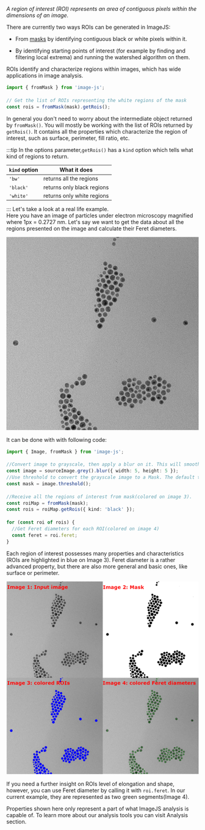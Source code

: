 _A region of interest (ROI) represents an area of contiguous pixels within the dimensions of an image._

There are currently two ways ROIs can be generated in ImageJS:

- From [masks](./Working%20with%20Masks.md 'internal link on working with mask') by identifying contiguous black or white pixels within it.
<!-- TODO: add links to the relevant sections once they exist -->
- By identifying starting points of interest (for example by finding and filtering local extrema) and running the watershed algorithm on them.

ROIs identify and characterize regions within images, which has wide applications in image analysis.

```ts
import { fromMask } from 'image-js';

// Get the list of ROIs representing the white regions of the mask
const rois = fromMask(mask).getRois();
```

In general you don't need to worry about the intermediate object returned by `fromMask()`. You will mostly be working with the list of ROIs returned by `getRois()`. It contains all the properties which characterize the region of interest, such as surface, perimeter, fill ratio, etc.

:::tip
In the options parameter,`getRois()` has a `kind` option which tells what kind of regions to return.

| `kind` option | What it does               |
| ------------- | -------------------------- |
| `'bw'`        | returns all the regions    |
| `'black'`     | returns only black regions |
| `'white'`     | returns only white regions |

:::
Let's take a look at a real life example.  
Here you have an image of particles under electron microscopy magnified where 1px = 0.2727 nm. Let's say we want to get the data about all the regions presented on the image and calculate their Feret diameters.

![input image](./roiImages/inputImage.png)

It can be done with with following code:

```ts
import { Image, fromMask } from 'image-js';

//Convert image to grayscale, then apply a blur on it. This will smooth out the noise and avoid creating many small ROIs in the next steps(image 1).
const image = sourceImage.grey().blur({ width: 5, height: 5 });
//Use threshold to convert the grayscale image to a Mask. The default threshold algorithm is Otsu which  will automatically determine the threshold between black and white pixels by minimizing intra-class intensity variance(image 2).
const mask = image.threshold();

//Receive all the regions of interest from mask(colored on image 3).
const roiMap = fromMask(mask);
const rois = roiMap.getRois({ kind: 'black' });

for (const roi of rois) {
  //Get Feret diameters for each ROI(colored on image 4)
  const feret = roi.feret;
}
```

Each region of interest possesses many properties and characteristics (ROIs are highlighted in blue on Image 3).
Feret diameter is a rather advanced property, but there are also more general and basic ones, like surface or perimeter.

![Combination of images](./roiImages/comboImage.png)

If you need a further insight on ROIs level of elongation and shape, however, you can use Feret diameter by calling it with `roi.feret`.
In our current example, they are represented as two green segments(Image 4).

Properties shown here only represent a part of what ImageJS analysis is capable of. To learn more about our analysis tools you can visit Analysis section.
